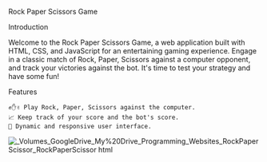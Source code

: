 Rock Paper Scissors Game

Introduction

Welcome to the Rock Paper Scissors Game, a web application built with HTML, CSS, and JavaScript for an entertaining gaming experience. Engage in a classic match of Rock, Paper, Scissors against a computer opponent, and track your victories against the bot. It's time to test your strategy and have some fun!


Features

    ✊✋✌️ Play Rock, Paper, Scissors against the computer.
    📈 Keep track of your score and the bot's score.
    🔄 Dynamic and responsive user interface.


![_Volumes_GoogleDrive_My%20Drive_Programming_Websites_RockPaperScissor_RockPaperScissor html](https://github.com/ZakiZughbi/RockPaperScissor/assets/39328307/fb4083c8-1598-40e4-89de-89c3eaba1b63)

